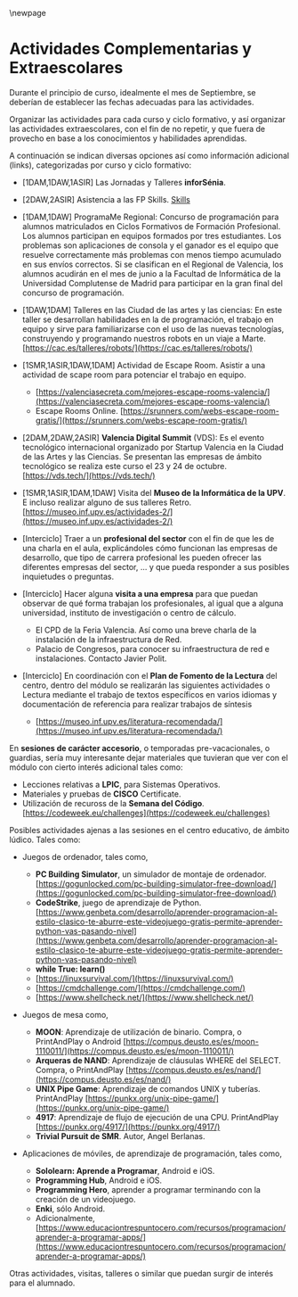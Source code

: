 \newpage

# Actividades Complementarias y Extraescolares

Durante el principio de curso, idealmente el mes de Septiembre, se deberían de establecer las fechas adecuadas para las actividades.

Organizar las actividades para cada curso y ciclo formativo, y así organizar las actividades extraescolares, con el fin de no repetir, y que fuera de provecho en base a los conocimientos y habilidades aprendidas.

A continuación se indican diversas opciones así como información adicional (links), categorizadas por curso y ciclo formativo:

- [1DAM,1DAW,1ASIR] Las Jornadas y Talleres **inforSénia**.

- [2DAW,2ASIR] Asistencia a las FP Skills. [Skills](https://ceice.gva.es/es/web/formacion-profesional/skills)

- [1DAM,1DAW] ProgramaMe Regional: Concurso de programación para alumnos matriculados en Ciclos Formativos de Formación Profesional. Los alumnos participan en equipos formados por tres estudiantes. Los problemas son aplicaciones de consola y el ganador es el equipo que resuelve correctamente más problemas con menos tiempo acumulado en sus envíos correctos. Si se clasifican en el Regional de Valencia, los alumnos acudirán en el mes de junio a la Facultad de Informática de la Universidad Complutense de Madrid para participar en la gran final del concurso de programación.

- [1DAW,1DAM] Talleres en las Ciudad de las artes y las ciencias: En este taller se desarrollan habilidades en la de programación, el trabajo en equipo y sirve para familiarizarse con el uso de las nuevas tecnologías, construyendo y programando nuestros robots en un viaje a Marte. [https://cac.es/talleres/robots/](https://cac.es/talleres/robots/)

- [1SMR,1ASIR,1DAW,1DAM] Actividad de Escape Room. Asistir a una actividad de scape room para potenciar el trabajo en equipo.
    - [https://valenciasecreta.com/mejores-escape-rooms-valencia/](https://valenciasecreta.com/mejores-escape-rooms-valencia/)
    - Escape Rooms Online. [https://srunners.com/webs-escape-room-gratis/](https://srunners.com/webs-escape-room-gratis/)

- [2DAM,2DAW,2ASIR] **Valencia Digital Summit** (VDS): Es el evento tecnológico internacional organizado por Startup Valencia en la Ciudad de las Artes y las Ciencias. Se presentan las empresas de ámbito tecnológico se realiza este curso el 23 y 24 de octubre. [https://vds.tech/](https://vds.tech/)

- [1SMR,1ASIR,1DAM,1DAW] Visita del **Museo de la Informática de la UPV**. E incluso realizar alguno de sus talleres Retro. [https://museo.inf.upv.es/actividades-2/](https://museo.inf.upv.es/actividades-2/)

- [Interciclo] Traer a un **profesional del sector** con el fin de que les de una charla en el aula, explicándoles cómo funcionan las empresas de desarrollo, que tipo de carrera profesional les pueden ofrecer las diferentes empresas del sector, ... y que pueda responder a sus posibles inquietudes o preguntas.

- [Interciclo] Hacer alguna **visita a una empresa** para que puedan observar de qué forma trabajan los profesionales, al igual que a alguna universidad, instituto de investigación o centro de cálculo. 
    - El CPD de la Feria Valencia. Así como una breve charla de la instalación de la infraestructura de Red.
    - Palacio de Congresos, para conocer su infraestructura de red e instalaciones. Contacto Javier Polit.

- [Interciclo] En coordinación con el **Plan de Fomento de la Lectura** del centro, dentro del módulo se realizarán las siguientes actividades o Lectura mediante el trabajo de textos específicos en varios idiomas y documentación de referencia para realizar trabajos de síntesis 
    - [https://museo.inf.upv.es/literatura-recomendada/](https://museo.inf.upv.es/literatura-recomendada/)


En **sesiones de carácter accesorio**, o temporadas pre-vacacionales, o guardias, sería muy interesante dejar materiales que tuvieran que ver con el módulo con cierto interés adicional tales como:

- Lecciones relativas a **LPIC**, para Sistemas Operativos.
- Materiales y pruebas de **CISCO** Certificate.
- Utilización de recuross de la **Semana del Código**. [https://codeweek.eu/challenges](https://codeweek.eu/challenges)

Posibles actividades ajenas a las sesiones en el centro educativo, de ámbito lúdico. Tales como:

- Juegos de ordenador, tales como,
    - **PC Building Simulator**, un simulador de montaje de ordenador. [https://gogunlocked.com/pc-building-simulator-free-download/](https://gogunlocked.com/pc-building-simulator-free-download/)
    - **CodeStrike**, juego de aprendizaje de Python. [https://www.genbeta.com/desarrollo/aprender-programacion-al-estilo-clasico-te-aburre-este-videojuego-gratis-permite-aprender-python-vas-pasando-nivel](https://www.genbeta.com/desarrollo/aprender-programacion-al-estilo-clasico-te-aburre-este-videojuego-gratis-permite-aprender-python-vas-pasando-nivel)
    - **while True: learn()**
    - [https://linuxsurvival.com/](https://linuxsurvival.com/)
    - [https://cmdchallenge.com/](https://cmdchallenge.com/)
    - [https://www.shellcheck.net/](https://www.shellcheck.net/)

- Juegos de mesa como,
    -  **MOON**: Aprendizaje de utilización de binario. Compra, o PrintAndPlay o Android [https://compus.deusto.es/es/moon-1110011/](https://compus.deusto.es/es/moon-1110011/) 
    - **Arqueras de NAND**: Aprendizaje de cláusulas WHERE del SELECT. Compra, o PrintAndPlay [https://compus.deusto.es/es/nand/](https://compus.deusto.es/es/nand/)
    - **UNIX Pipe Game**: Aprendizaje de comandos UNIX y tuberías. PrintAndPlay [https://punkx.org/unix-pipe-game/](https://punkx.org/unix-pipe-game/)
    - **4917**: Aprendizaje de flujo de ejecución de una CPU. PrintAndPlay [https://punkx.org/4917/](https://punkx.org/4917/)
    - **Trivial Pursuit de SMR**. Autor, Angel Berlanas.

- Aplicaciones de móviles, de aprendizaje de programación, tales como,
    - **Sololearn: Aprende a Programar**, Android e iOS.
    - **Programming Hub**, Android e iOS.
    - **Programming Hero**, aprender a programar terminando con la creación de un videojuego.
    - **Enki**, sólo Android.
    - Adicionalmente, [https://www.educaciontrespuntocero.com/recursos/programacion/aprender-a-programar-apps/](https://www.educaciontrespuntocero.com/recursos/programacion/aprender-a-programar-apps/)
        
Otras actividades, visitas, talleres o similar que puedan surgir de interés para el alumnado.
